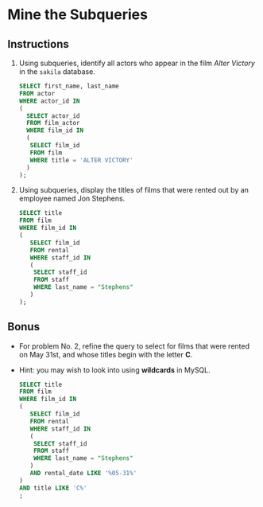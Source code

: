# Mine the Subqueries

## Instructions

1. Using subqueries, identify all actors who appear in the film _Alter Victory_ in the `sakila` database.

    ```sql
    SELECT first_name, last_name
    FROM actor
    WHERE actor_id IN
    (
      SELECT actor_id
      FROM film_actor
      WHERE film_id IN
      (
       SELECT film_id
       FROM film
       WHERE title = 'ALTER VICTORY'
      )
    );
   ```

2. Using subqueries, display the titles of films that were rented out by an employee named Jon Stephens. 

   ```sql
   SELECT title
   FROM film
   WHERE film_id IN
   (
      SELECT film_id
      FROM rental
      WHERE staff_id IN
      (
       SELECT staff_id
       FROM staff
       WHERE last_name = "Stephens"
      )
   );
   ```

## Bonus

* For problem No. 2, refine the query to select for films that were rented on May 31st, and whose titles begin with the letter **C**.

* Hint: you may wish to look into using **wildcards** in MySQL.
 
  ```sql
  SELECT title
  FROM film
  WHERE film_id IN
  (
     SELECT film_id
     FROM rental
     WHERE staff_id IN
     (
      SELECT staff_id
      FROM staff
      WHERE last_name = "Stephens"
     )
     AND rental_date LIKE '%05-31%'
  )
  AND title LIKE 'C%'
  ;

